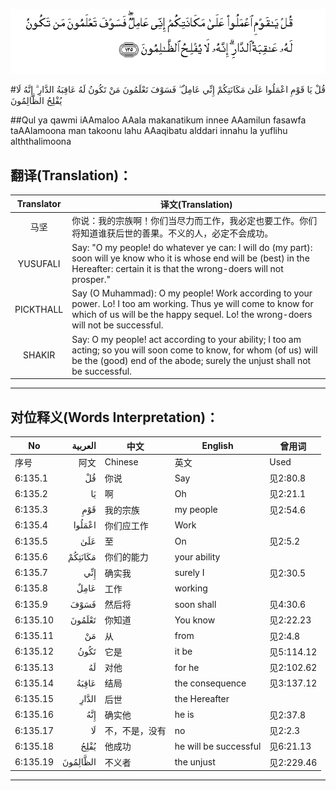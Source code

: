![006:135](images/006_135.gif)

#قُلْ يَا قَوْمِ اعْمَلُوا عَلَىٰ مَكَانَتِكُمْ إِنِّي عَامِلٌ ۖ فَسَوْفَ تَعْلَمُونَ مَنْ تَكُونُ لَهُ عَاقِبَةُ الدَّارِ ۗ إِنَّهُ لَا يُفْلِحُ الظَّالِمُونَ

##Qul ya qawmi iAAmaloo AAala makanatikum innee AAamilun fasawfa taAAlamoona man takoonu lahu AAaqibatu alddari innahu la yuflihu alththalimoona 

## 翻译(Translation)：

| Translator | 译文(Translation)                                            |
| :--------: | ------------------------------------------------------------ |
|    马坚    | 你说：我的宗族啊！你们当尽力而工作，我必定也要工作。你们将知道谁获后世的善果。不义的人，必定不会成功。 |
|  YUSUFALI  | Say: "O my people! do whatever ye can: I will do (my part): soon will ye know who it is whose end will be (best) in the Hereafter: certain it is that the wrong-doers will not prosper." |
| PICKTHALL  | Say (O Muhammad): O my people! Work according to your power. Lo! I too am working. Thus ye will come to know for which of us will be the happy sequel. Lo! the wrong-doers will not be successful. |
|   SHAKIR   | Say: O my people! act according to your ability; I too am acting; so you will soon come to know, for whom (of us) will be the (good) end of the abode; surely the unjust shall not be successful. |

---

## 对位释义(Words Interpretation)：

| No   | العربية | 中文    | English | 曾用词 |
| ---- | ------: | ------- | ------- | ------ |
| 序号 |    阿文 | Chinese | 英文    | Used   |
| 6:135.1  | قُلْ       | 你说           | Say                   | 见2:80.8   |
| 6:135.2  | يَا       | 啊             | Oh                    | 见2:21.1   |
| 6:135.3  | قَوْمِ      | 我的宗族       | my people             | 见2:54.6   |
| 6:135.4  | اعْمَلُوا   | 你们应工作     | Work                  |            |
| 6:135.5  | عَلَىٰ      | 至             | On                    | 见2:5.2    |
| 6:135.6  | مَكَانَتِكُمْ  | 你们的能力     | your ability          |            |
| 6:135.7  | إِنِّي      | 确实我         | surely I              | 见2:30.5   |
| 6:135.8  | عَامِلٌ     | 工作           | working               |            |
| 6:135.9  | فَسَوْفَ     | 然后将         | soon shall            | 见4:30.6   |
| 6:135.10 | تَعْلَمُونَ   | 你知道         | You know              | 见2:22.23  |
| 6:135.11 | مَنْ       | 从             | from                  | 见2:4.8    |
| 6:135.12 | تَكُونُ     | 它是           | it be                 | 见5:114.12 |
| 6:135.13 | لَهُ       | 对他           | for he                | 见2:102.62 |
| 6:135.14 | عَاقِبَةُ    | 结局           | the consequence       | 见3:137.12 |
| 6:135.15 | الدَّارِ    | 后世           | the Hereafter         |            |
| 6:135.16 | إِنَّهُ      | 确实他         | he is                 | 见2:37.8   |
| 6:135.17 | لَا       | 不，不是，没有 | no                    | 见2:2.3    |
| 6:135.18 | يُفْلِحُ     | 他成功         | he will be successful | 见6:21.13  |
| 6:135.19 | الظَّالِمُونَ | 不义者         | the unjust            | 见2:229.46 |

---
